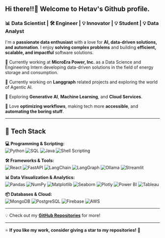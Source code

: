 ## Hi there!!👋 Welcome to Hetav's Github profile.

###  📊 Data Scientist | 🛠️ Engineer | 💡 Innovator | 💡 Student | 💡 Data Analyst

I'm a **passionate data enthusiast** with a love for **AI, data-driven solutions, and automation**. I enjoy **solving complex problems** and building **efficient, scalable, and impactful** software solutions.  

🔹 Currently working at **MicroEra Power, Inc.** as a Data Science and Engineering Intern developing data-driven solutions in the field of energy storage and consumption.

🔹 Currently working on **Langgraph** related projects and exploring the world of Agentic AI.

🔹 Exploring **Generative AI**, **Machine Learning**, and **Cloud Services**.  

🔹 Love **optimizing workflows**, making tech more **accessible**, and **automating the boring stuff**.  

---

## 🚀 Tech Stack  

**💻 Programming & Scripting:**  
![Python](https://img.shields.io/badge/Python-3776AB?style=for-the-badge&logo=python&logoColor=white)   ![SQL](https://img.shields.io/badge/SQL-4479A1?style=for-the-badge&logo=mysql&logoColor=white)  ![Java](https://img.shields.io/badge/Java-007396?style=for-the-badge&logo=java&logoColor=white)   ![Shell Scripting](https://img.shields.io/badge/Shell_Scripting-121011?style=for-the-badge&logo=gnu-bash&logoColor=white)  


**🛠️ Frameworks & Tools:**  
 ![React](https://img.shields.io/badge/React-20232A?style=for-the-badge&logo=react&logoColor=61DAFB)   ![FastAPI](https://img.shields.io/badge/FastAPI-009688?style=for-the-badge&logo=fastapi&logoColor=white)   ![LangChain](https://img.shields.io/badge/LangChain-%232C8EBB.svg?&style=for-the-badge)   ![LangGraph](https://img.shields.io/badge/LangGraph-4B0082?style=for-the-badge)   ![Ollama](https://img.shields.io/badge/Ollama-FF9800?style=for-the-badge)   ![Streamlit](https://img.shields.io/badge/Streamlit-FF4B4B?style=for-the-badge&logo=streamlit&logoColor=white) 

**📊 Data Visualization & Analytics:**  
![Pandas](https://img.shields.io/badge/Pandas-150458?style=for-the-badge&logo=pandas&logoColor=white)   ![NumPy](https://img.shields.io/badge/NumPy-013243?style=for-the-badge&logo=numpy&logoColor=white)   ![Matplotlib](https://img.shields.io/badge/Matplotlib-11557c?style=for-the-badge)   ![Seaborn](https://img.shields.io/badge/Seaborn-1f77b4?style=for-the-badge)   ![Plotly](https://img.shields.io/badge/Plotly-3f4f75?style=for-the-badge&logo=plotly&logoColor=white) ![Power BI](https://img.shields.io/badge/Power%20BI-F2C811?style=for-the-badge&logo=powerbi&logoColor=black)   ![Tableau](https://img.shields.io/badge/Tableau-E97627?style=for-the-badge&logo=tableau&logoColor=white)  


**📦 Databases & Cloud:**  
![MongoDB](https://img.shields.io/badge/MongoDB-47A248?style=for-the-badge&logo=mongodb&logoColor=white)   ![PostgreSQL](https://img.shields.io/badge/PostgreSQL-336791?style=for-the-badge&logo=postgresql&logoColor=white)   ![Firebase](https://img.shields.io/badge/Firebase-FFCA28?style=for-the-badge&logo=firebase&logoColor=black)   ![AWS](https://img.shields.io/badge/AWS-232F3E?style=for-the-badge&logo=amazonaws&logoColor=white)  



---

💡 Check out my **[GitHub Repositories](https://github.com/Hetav01?tab=repositories)** for more!  

---

⭐ **If you like my work, consider giving a star to my repositories!** 🌟  

